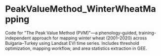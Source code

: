 # PeakValueMethod_WinterWheatMapping
Code for "The Peak Value Method (PVM)"—a phenology-guided, training-independent approach for mapping winter wheat (2001–2020) across Bulgaria–Turkey using Landsat EVI time series. Includes threshold optimization, mapping workflow, and area statistics extraction in GEE.
